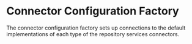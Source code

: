<!-- SPDX-License-Identifier: Apache-2.0 -->
  
# Connector Configuration Factory

The connector configuration factory sets
up connections to the default implementations
of each type of the repository services connectors.